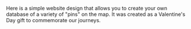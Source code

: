 Here is a simple website design that allows you to create your own database of a variety of "pins" on the map. 
It was created as a Valentine's Day gift to commemorate our journeys.
